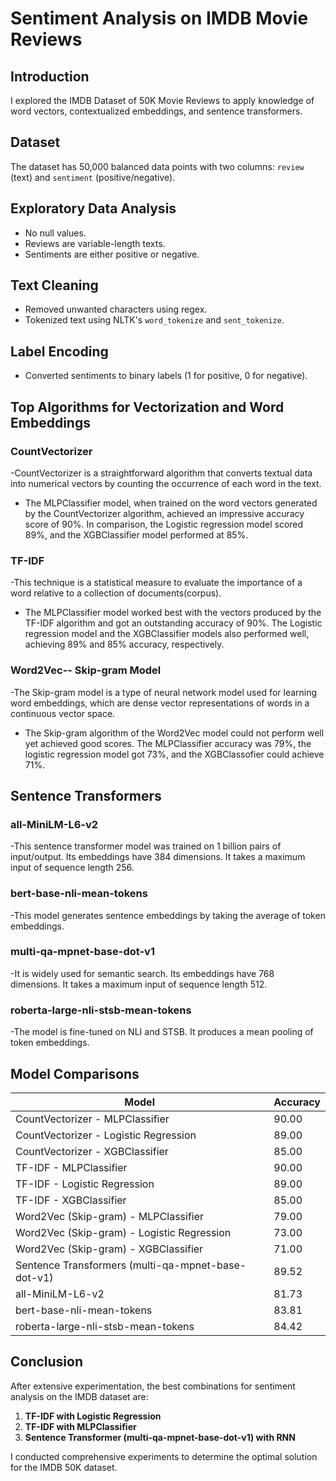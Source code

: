 # Sentiment Analysis on IMDB Movie Reviews

## Introduction

I explored the IMDB Dataset of 50K Movie Reviews to apply knowledge of word vectors, contextualized embeddings, and sentence transformers.

## Dataset

The dataset has 50,000 balanced data points with two columns: `review` (text) and `sentiment` (positive/negative).

## Exploratory Data Analysis

- No null values.
- Reviews are variable-length texts.
- Sentiments are either positive or negative.

## Text Cleaning

- Removed unwanted characters using regex.
- Tokenized text using NLTK's `word_tokenize` and `sent_tokenize`.

## Label Encoding

- Converted sentiments to binary labels (1 for positive, 0 for negative).

## Top Algorithms for Vectorization and Word Embeddings 

### CountVectorizer

-CountVectorizer is a straightforward algorithm that converts textual data into numerical vectors by counting the occurrence of each word in the text.

- The MLPClassifier model, when trained on the word vectors generated by the CountVectorizer algorithm, achieved an impressive accuracy score of 90%. In comparison, the Logistic regression model scored 89%, and the XGBClassifier model performed at 85%.

### TF-IDF

-This technique is a statistical measure to evaluate the importance of a word relative to a collection of documents(corpus).

- The MLPClassifier model worked best with the vectors produced by the TF-IDF algorithm and got an outstanding accuracy of 90%. The Logistic regression model and the XGBClassifier models also performed well, achieving 89% and 85% accuracy, respectively.

### Word2Vec-- Skip-gram Model

-The Skip-gram model is a type of neural network model used for learning word embeddings, which are dense vector representations of words in a continuous vector space.
  
- The Skip-gram algorithm of the Word2Vec model could not perform well yet achieved good scores. The MLPClassifier accuracy was 79%, the logistic regression model got 73%, and the XGBClassofier could achieve 71%.

## Sentence Transformers

### all-MiniLM-L6-v2

-This sentence transformer model was trained on 1 billion pairs of input/output. Its embeddings have 384 dimensions. It takes a maximum input of sequence length 256.

### bert-base-nli-mean-tokens

-This model generates sentence embeddings by taking the average of token embeddings.

### multi-qa-mpnet-base-dot-v1

-It is widely used for semantic search. Its embeddings have 768 dimensions. It takes a maximum input of sequence length 512.

### roberta-large-nli-stsb-mean-tokens

-The model is fine-tuned on NLI and STSB. It produces a mean pooling of token embeddings.

## Model Comparisons

| Model                                                | Accuracy |
|------------------------------------------------------|----------|
| CountVectorizer - MLPClassifier                      | 90.00    |
| CountVectorizer - Logistic Regression                | 89.00    |
| CountVectorizer - XGBClassifier                      | 85.00    |
| TF-IDF - MLPClassifier                               | 90.00    |
| TF-IDF - Logistic Regression                         | 89.00    |
| TF-IDF - XGBClassifier                               | 85.00    |
| Word2Vec (Skip-gram) - MLPClassifier                 | 79.00    |
| Word2Vec (Skip-gram) - Logistic Regression           | 73.00    |
| Word2Vec (Skip-gram) - XGBClassifier                 | 71.00    |
| Sentence Transformers (multi-qa-mpnet-base-dot-v1)   | 89.52    |
| all-MiniLM-L6-v2                                     | 81.73    |
| bert-base-nli-mean-tokens                             | 83.81    |
| roberta-large-nli-stsb-mean-tokens                    | 84.42    |

## Conclusion

After extensive experimentation, the best combinations for sentiment analysis on the IMDB dataset are:

1. **TF-IDF with Logistic Regression**
2. **TF-IDF with MLPClassifier**
3. **Sentence Transformer (multi-qa-mpnet-base-dot-v1) with RNN**

I conducted comprehensive experiments to determine the optimal solution for the IMDB 50K dataset.

